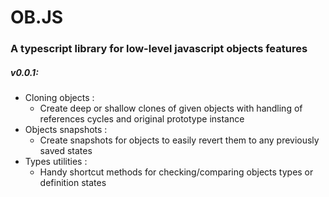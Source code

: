 # OB.JS

### A typescript library for low-level javascript objects features

##### v0.0.1:
- Cloning objects :
  - Create deep or shallow clones of given objects with handling of references cycles and original prototype instance
- Objects snapshots :
  - Create snapshots for objects to easily revert them to any previously saved states
- Types utilities :
  - Handy shortcut methods for checking/comparing objects types or definition states
 
 
